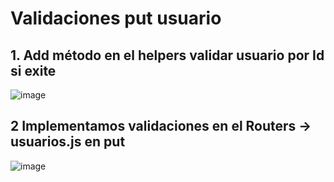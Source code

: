 # Validaciones put usuario

## 1. Add método en el helpers validar usuario por Id si exite
![image](https://user-images.githubusercontent.com/31961588/200213205-748faddf-b5f5-432a-b415-3988903dcb96.png)

## 2 Implementamos validaciones en el Routers -> usuarios.js en put

![image](https://user-images.githubusercontent.com/31961588/200213396-e04348f1-5d2b-4bec-a60a-e072e0e7d95e.png)

